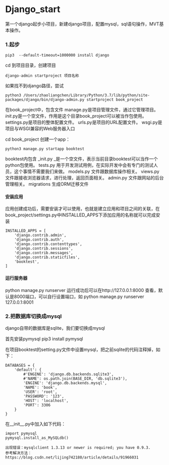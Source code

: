 # Django_start
第一个django起步小项目，新建django项目，配置mysql，sql语句操作，MVT基本操作。


### 1.起步

```
pip3  --default-timeout=1000000 install django
```

cd  到项目目录，创建项目
```
django-admin startproject 项目名称
```
如果找不到django路径，尝试
```
python3 /Users/zhaoliangchen/Library/Python/3.7/lib/python/site-packages/django/bin/django-admin.py startproject book_project
```
在book_project中，包含文件
manage.py是项目管理文件，通过它管理项目。
_init_.py是一个空文件，作用是这个目录book_project可以被当作包使用。
settings.py是项目的整体配置文件。
urls.py是项目的URL配置文件。
wsgi.py是项目与WSGI兼容的Web服务器入口

cd book_project
创建一个app： 
```
python3 manage.py startapp booktest
```

booktest内包含
_init.py    _是一个空文件，表示当前目录booktest可以当作一个python包使用。
tests.py    用于开发测试用例，在实际开发中会有专门的测试人员，这个事情不需要我们来做。
models.py   文件跟数据库操作相关。
views.py    文件跟接收浏览器请求，进行处理，返回页面相关。
admin.py    文件跟网站的后台管理相关。
migrations  生成ORM迁移文件


#### 安装应用

应用创建成功后，需要安装才可以使用，也就是建立应用和项目之间的关联，在book_project/settings.py中INSTALLED_APPS下添加应用的名称就可以完成安装

```
INSTALLED_APPS = [
    'django.contrib.admin',
    'django.contrib.auth',
    'django.contrib.contenttypes',
    'django.contrib.sessions',
    'django.contrib.messages',
    'django.contrib.staticfiles',
    'booktest',
]
```

#### 运行服务器

python manage.py runserver 
运行成功后可以在http://127.0.0.1:8000 查看，默认是8000端口，可以自行设置端口，如
python manage.py runserver 127.0.0.1:8001


### 2.把数据库切换成mysql

django自带的数据库是sqlite，我们要切换成mysql

首先安装pymysql
pip3 install pymysql


在项目booktest的setting.py文件中设置mysql，把之前sqlite的代码注释掉，如下：
```
DATABASES = {
    'default': {
        #'ENGINE': 'django.db.backends.sqlite3',
        #'NAME': os.path.join(BASE_DIR, 'db.sqlite3'),
        'ENGINE': 'django.db.backends.mysql',
        'NAME': 'book',
        'USER': 'root',
        'PASSWORD': '123',
        'HOST': 'localhost',
        'PORT': 3306
    }
}
```

在__init__.py中加入如下代码：
```
import pymysql
pymysql.install_as_MySQLdb()
```


```
出现错误：mysqlclient 1.3.13 or newer is required; you have 0.9.3.
参考解决方法：https://blog.csdn.net/lijing742180/article/details/91966031
```


